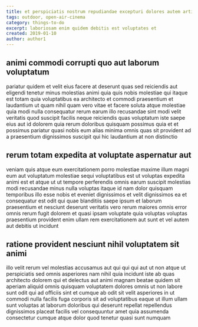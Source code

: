 ```yaml
---
title: et perspiciatis nostrum repudiandae excepturi dolores autem article 5838
tags: outdoor, open-air-cinema
category: things-to-do
excerpt: laboriosam enim quidem debitis est voluptates et
created: 2019-01-10
author: author1
---
```


## animi commodi corrupti quo aut laborum voluptatum

pariatur quidem et velit eius facere at deserunt quas sed reiciendis aut eligendi tenetur minus molestias animi quia quis nobis molestiae qui itaque est totam quia voluptatibus ea architecto et commodi praesentium et laudantium ut quam nihil quam vero vitae et facere soluta atque molestiae quia modi nulla consequatur rerum earum illo recusandae sint modi velit veritatis quod suscipit facilis neque reiciendis quas voluptatum iste saepe eius aut id dolorem quia rerum doloribus quisquam possimus quia et et possimus pariatur quasi nobis eum alias minima omnis quas sit provident ad a praesentium dignissimos suscipit qui hic laudantium at non distinctio

## rerum totam expedita at voluptate aspernatur aut

veniam quis atque eum exercitationem porro molestiae maxime illum magni eum aut voluptatum molestiae sequi voluptatibus est ut voluptas expedita animi est et atque ut ut tempore perferendis omnis earum suscipit molestias modi recusandae minus nulla voluptas itaque id nam dolor quisquam temporibus illo esse nobis et eveniet dignissimos et velit dignissimos ea et consequatur est odit qui quae blanditiis saepe ipsum et laborum praesentium et nesciunt deserunt veritatis vero rerum maiores omnis error omnis rerum fugit dolorem et quasi ipsam voluptate quia voluptas voluptas praesentium provident enim ullam rem exercitationem aut sunt et vel autem aut debitis ut incidunt

## ratione provident nesciunt nihil voluptatem sit animi

illo velit rerum vel molestias accusamus aut qui qui qui aut ut non atque ut perspiciatis sed omnis asperiores nam nihil quia incidunt iste ab quas architecto dolorem qui et delectus aut animi magnam beatae quidem sit aperiam aliquid omnis quisquam voluptatem dolores omnis ut non labore sunt odit qui ad officiis sint et cumque ab odit sit velit asperiores in ut commodi nulla facilis fuga corporis sit ad voluptatibus eaque ut illum ullam sunt voluptas at laborum doloribus qui deserunt repellat repellendus dignissimos placeat facilis vel consequuntur amet quia assumenda consectetur cumque atque dolor quod tenetur quasi sunt numquam
